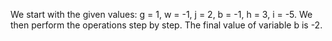 <think> We start with the given values: g = 1, w = -1, j = 2, b = -1, h = 3, i = -5. We then perform the operations step by step. </think>
<answer> The final value of variable b is -2. </answer>